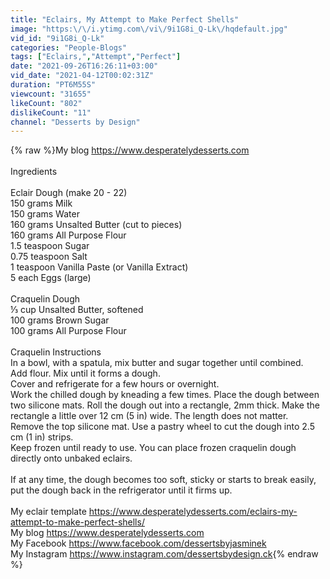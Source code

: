 ```yaml
---
title: "Eclairs, My Attempt to Make Perfect Shells"
image: "https:\/\/i.ytimg.com\/vi\/9i1G8i_Q-Lk\/hqdefault.jpg"
vid_id: "9i1G8i_Q-Lk"
categories: "People-Blogs"
tags: ["Eclairs,","Attempt","Perfect"]
date: "2021-09-26T16:26:11+03:00"
vid_date: "2021-04-12T00:02:31Z"
duration: "PT6M55S"
viewcount: "31655"
likeCount: "802"
dislikeCount: "11"
channel: "Desserts by Design"
---
```

{% raw %}My blog <a rel="nofollow" target="blank" href="https://www.desperatelydesserts.com">https://www.desperatelydesserts.com</a> <br /><br />Ingredients<br /><br />Eclair Dough (make 20 - 22)<br />150 grams   Milk<br />150 grams   Water<br />160 grams   Unsalted Butter (cut to pieces)<br />160 grams  All Purpose Flour<br />1.5 teaspoon  Sugar<br />0.75 teaspoon   Salt<br />1 teaspoon  Vanilla Paste (or Vanilla Extract)<br />5 each   Eggs (large)<br /><br />Craquelin Dough<br />⅓ cup   Unsalted Butter, softened<br />100 grams  Brown Sugar<br />100 grams  All Purpose Flour<br /><br />Craquelin Instructions<br />In a bowl, with a spatula, mix butter and sugar together until combined.<br />Add flour. Mix until it forms a dough. <br />Cover and refrigerate for a few hours or overnight.<br />Work the chilled dough by kneading a few times. Place the dough between two silicone mats. Roll the dough out into a rectangle, 2mm thick. Make the rectangle a little over 12 cm (5 in) wide. The length does not matter.<br />Remove the top silicone mat. Use a pastry wheel to cut the dough into 2.5 cm (1 in) strips. <br />Keep frozen until ready to use. You can place frozen craquelin dough directly onto unbaked eclairs. <br /><br />If at any time, the dough becomes too soft, sticky or starts to break easily, put the dough back in the refrigerator until it firms up. <br /><br />My eclair template <a rel="nofollow" target="blank" href="https://www.desperatelydesserts.com/eclairs-my-attempt-to-make-perfect-shells/">https://www.desperatelydesserts.com/eclairs-my-attempt-to-make-perfect-shells/</a><br />My blog <a rel="nofollow" target="blank" href="https://www.desperatelydesserts.com">https://www.desperatelydesserts.com</a> <br />My Facebook <a rel="nofollow" target="blank" href="https://www.facebook.com/dessertsbyjasminek">https://www.facebook.com/dessertsbyjasminek</a> <br />My Instagram <a rel="nofollow" target="blank" href="https://www.instagram.com/dessertsbydesign.ck">https://www.instagram.com/dessertsbydesign.ck</a>{% endraw %}
